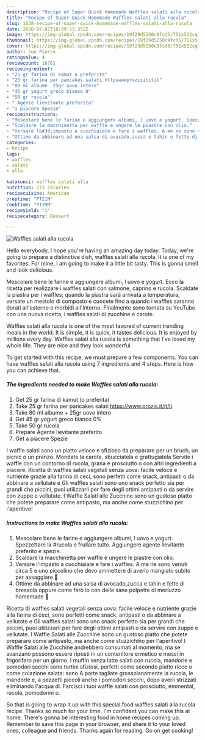 ```yaml
---
description: "Recipe of Super Quick Homemade Waffles salati alla rucola"
title: "Recipe of Super Quick Homemade Waffles salati alla rucola"
slug: 1638-recipe-of-super-quick-homemade-waffles-salati-alla-rucola
date: 2020-07-07T18:39:53.352Z
image: https://img-global.cpcdn.com/recipes/19f29d5250c9fcd5/751x532cq70/waffles-salati-alla-rucola-recipe-main-photo.jpg
thumbnail: https://img-global.cpcdn.com/recipes/19f29d5250c9fcd5/751x532cq70/waffles-salati-alla-rucola-recipe-main-photo.jpg
cover: https://img-global.cpcdn.com/recipes/19f29d5250c9fcd5/751x532cq70/waffles-salati-alla-rucola-recipe-main-photo.jpg
author: Joe Pierce
ratingvalue: 4
reviewcount: 16761
recipeingredient:
- "25 gr farina di kamut o preferita"
- "25 gr farina per pancakes salati httpswwwprozisititit"
- "80 ml albume  25gr uovo intero"
- "45 gr yogurt greco bianco 0"
- "50 gr rucola"
- " Agente lievitante preferito"
- "a piacere Spezie"
recipeinstructions:
- "Mescolare bene le farine e aggiungere albumi, l uovo e yogurt. Spezzettare la #rucola e frullare tutto. Aggiungere agente lievitante preferito e spezie."
- "Scaldare la macchinetta per waffle e ungere le piastre con olio."
- "Versare l&#39;impasto a cucchiaiate e fare i waffles. A me ne sono venuti circa 5 e uno piccolino che devo ammettere di averlo mangiato subito per assaggiare 🤭"
- "Ottime da abbinare ad una salsa di avocado,zucca e tahin e fette di bresaola oppure come farò io con delle sane polpette di merluzzo homemade 🥰"
categories:
- Recipe
tags:
- waffles
- salati
- alla

katakunci: waffles salati alla 
nutrition: 273 calories
recipecuisine: American
preptime: "PT21M"
cooktime: "PT39M"
recipeyield: "1"
recipecategory: Dessert

---
```



![Waffles salati alla rucola](https://img-global.cpcdn.com/recipes/19f29d5250c9fcd5/751x532cq70/waffles-salati-alla-rucola-recipe-main-photo.jpg)

Hello everybody, I hope you're having an amazing day today. Today, we're going to prepare a distinctive dish, waffles salati alla rucola. It is one of my favorites. For mine, I am going to make it a little bit tasty. This is gonna smell and look delicious.

Mescolare bene le farine e aggiungere albumi, l uovo e yogurt. Ecco la ricetta per realizzare i waffles salati con salmone, caprino e rucola. Scaldate la piastra per i waffles; quando la piastra sarà arrivata a temperatura, versate un mestolo di composto e cuocete fino a quando i waffles saranno dorati all&#39;esterno e morbidi all&#39;interno. Finalmente sono tornata su YouTube con una nuova ricetta, i waffles salati di zucchine e carote.

Waffles salati alla rucola is one of the most favored of current trending meals in the world. It is simple, it is quick, it tastes delicious. It is enjoyed by millions every day. Waffles salati alla rucola is something that I've loved my whole life. They are nice and they look wonderful.


To get started with this recipe, we must prepare a few components. You can have waffles salati alla rucola using 7 ingredients and 4 steps. Here is how you can achieve that.

<!--inarticleads1-->

##### The ingredients needed to make Waffles salati alla rucola:

1. Get 25 gr farina di kamut (o preferita(
1. Take 25 gr farina per pancakes salati https://www.prozis.it/it/it
1. Take 80 ml albume + 25gr uovo intero
1. Get 45 gr yogurt greco bianco 0%
1. Take 50 gr rucola
1. Prepare  Agente lievitante preferito
1. Get a piacere Spezie


I waffle salati sono un piatto veloce e sfizioso da preparare per un bruch, un picnic o un pranzo. Mondate la carota, sbucciatela e grattugiatela Servite i waffle con un contorno di rucola, grana e prosciutto o con altri ingredienti a piacere. Ricetta di waffles salati vegetali senza uova: facile veloce e nutriente grazie alla farina di ceci, sono perfetti come snack, antipasti o da abbinare a vellutate e Gli waffles salati sono uno snack perfetto sia per grandi che piccini, puoi utilizzarli per fare degli ottimi antipasti o da servire con zuppe e vellutate. I Waffle Salati alle Zucchine sono un gustoso piatto che potete preparare come antipasto, ma anche come stuzzichino per l&#39;aperitivo! 

<!--inarticleads2-->

##### Instructions to make Waffles salati alla rucola:

1. Mescolare bene le farine e aggiungere albumi, l uovo e yogurt. Spezzettare la #rucola e frullare tutto. Aggiungere agente lievitante preferito e spezie.
1. Scaldare la macchinetta per waffle e ungere le piastre con olio.
1. Versare l&#39;impasto a cucchiaiate e fare i waffles. A me ne sono venuti circa 5 e uno piccolino che devo ammettere di averlo mangiato subito per assaggiare 🤭
1. Ottime da abbinare ad una salsa di avocado,zucca e tahin e fette di bresaola oppure come farò io con delle sane polpette di merluzzo homemade 🥰


Ricetta di waffles salati vegetali senza uova: facile veloce e nutriente grazie alla farina di ceci, sono perfetti come snack, antipasti o da abbinare a vellutate e Gli waffles salati sono uno snack perfetto sia per grandi che piccini, puoi utilizzarli per fare degli ottimi antipasti o da servire con zuppe e vellutate. I Waffle Salati alle Zucchine sono un gustoso piatto che potete preparare come antipasto, ma anche come stuzzichino per l&#39;aperitivo! I Waffle Salati alle Zucchine andrebbero consumati al momento, ma se avanzano possono essere riposti in un contenitore ermetico e messi in frigorifero per un giorno. I muffin senza latte salati con rucola, mandorle e pomodori secchi sono tortini sfiziosi, perfetti come secondo piatto ricco o come colazione salata: sono A parte tagliate grossolanamente la rucola, le mandorle e, a pezzetti piccoli anche i pomodori secchi, dopo averli strizzati eliminando l&#39;acqua di. Farcisci i tuoi waffle salati con prosciutto, emmental, rucola, pomodorini o. 

So that is going to wrap it up with this special food waffles salati alla rucola recipe. Thanks so much for your time. I'm confident you can make this at home. There's gonna be interesting food in home recipes coming up. Remember to save this page in your browser, and share it to your loved ones, colleague and friends. Thanks again for reading. Go on get cooking!
